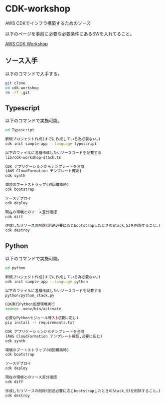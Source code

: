 # CDK-workshop

AWS CDKでインフラ構築するためのソース

以下のページを事前に必要な必要条件にあるSWを入れてること。

[AWS CDK Workshop](https://cdkworkshop.com/ja/)

## ソース入手

以下のコマンドで入手する。

```bash
git clone
cd cdk-workshop
rm -rf .git
```

## Typescript

以下のコマンドで実施可能。

```bash
cd Typescript

新規プロジェクト作成(すでに作成している為必要ない。)
cdk init sample-app --language typescript

以下のファイルに各種作成したいソースコードを記載する
lib/cdk-workshop-stack.ts

CDK アプリケーションからテンプレートを合成
(AWS CloudFormation テンプレート確認)
cdk synth

環境のブートストラップ(初回構築時)
cdk bootstrap

ソースデプロイ
cdk deploy

現在の環境とのソース差分確認
cdk diff

作成したリソースの削除(別途必要に応じbootstrapしたときのStack,S3を削除すること。)
cdk destroy
```

## Python

以下のコマンドで実施可能。

```bash
cd python

新規プロジェクト作成(すでに作成している為必要ない。)
cdk init sample-app --language python

以下のファイルに各種作成したいソースコードを記載する
python/python_stack.py

CDK実行Python仮想環境実行
source .venv/bin/activate

必要なPythonモジュール導入(必要に応じ)
pip install -r requirements.txt

CDK アプリケーションからテンプレートを合成
(AWS CloudFormation テンプレート確認,必要に応じ)
cdk synth

環境のブートストラップ(初回構築時)
cdk bootstrap

ソースデプロイ
cdk deploy

現在の環境とのソース差分確認
cdk diff

作成したリソースの削除(別途必要に応じbootstrapしたときのStack,S3を削除すること。)
cdk destroy
```
